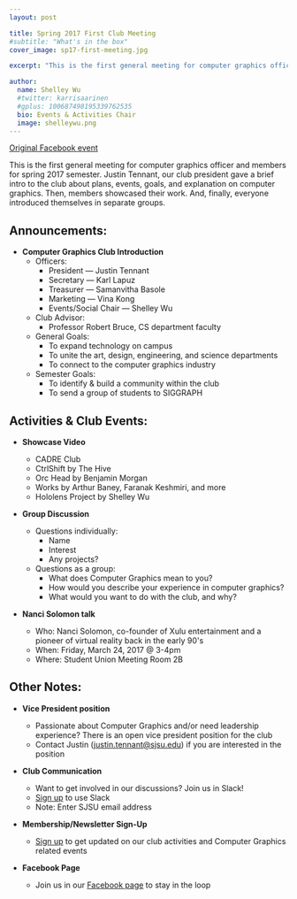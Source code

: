 ```yaml
---
layout: post

title: Spring 2017 First Club Meeting
#subtitle: "What's in the box"
cover_image: sp17-first-meeting.jpg

excerpt: "This is the first general meeting for computer graphics officer and members for spring 2017 semester."

author:
  name: Shelley Wu
  #twitter: karrisaarinen
  #gplus: 100687498195339762535
  bio: Events & Activities Chair
  image: shelleywu.png
---
```


[Original Facebook event](https://www.facebook.com/events/1250160678400192)

This is the first general meeting for computer graphics officer and members for spring 2017 semester. Justin Tennant, our club president gave a brief intro to the club about plans, events, goals, and explanation on computer graphics. Then, members showcased their work. And, finally, everyone introduced themselves in separate groups.

## **Announcements:**
- __Computer Graphics Club Introduction__
	- Officers:
		- President — Justin Tennant
		- Secretary — Karl Lapuz
		- Treasurer — Samanvitha Basole
		- Marketing — Vina Kong
		- Events/Social Chair — Shelley Wu 
	- Club Advisor:
		- Professor Robert Bruce, CS department faculty
	- General Goals:
		- To expand technology on campus
		- To unite the art, design, engineering, and science departments
		- To connect to the computer graphics industry
	- Semester Goals:
		- To identify & build a community within the club
		- To send a group of students to SIGGRAPH

## **Activities & Club Events:**
- __Showcase Video__
	- CADRE Club
	- CtrlShift by The Hive
	- Orc Head by Benjamin Morgan
	- Works by Arthur Baney, Faranak Keshmiri, and more
	- Hololens Project by Shelley Wu

- __Group Discussion__
	- Questions individually:
		- Name
		- Interest
		- Any projects?
	- Questions as a group:
		- What does Computer Graphics mean to you?
		- How would you describe your experience in computer graphics?
		- What would you want to do with the club, and why?

- __Nanci Solomon talk__
	- Who: Nanci Solomon, co-founder of Xulu entertainment and a pioneer of virtual reality back in the early 90's 
	- When: Friday, March 24, 2017 @ 3-4pm
	- Where: Student Union Meeting Room 2B

## **Other Notes:**
- __Vice President position__
	- Passionate about Computer Graphics and/or need leadership experience? There is an open vice president position for the club
	- Contact Justin (justin.tennant@sjsu.edu) if you are interested in the position

- __Club Communication__
	- Want to get involved in our discussions? Join us in Slack!
	- [Sign up](https://sjsu-cg.slack.com/signup) to use Slack 
	- Note: Enter SJSU email address

- __Membership/Newsletter Sign-Up__
	- [Sign up](https://goo.gl/jcNFWV) to get updated on our club activities and Computer Graphics related events

- __Facebook Page__
	- Join us in our [Facebook page](https://facebook.com/groups/sjsucg/) to stay in the loop
